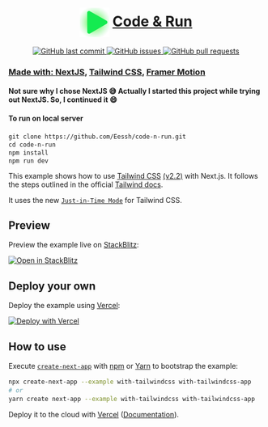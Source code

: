 <h1 align="center">
    <img src="components/Logo/green_svg.svg" valign="middle" width="58" height="58" alt="Code & Run" />
    <a href="https://github.com/Eessh/code-n-run">
        <span valign="middle">
                Code & Run
        </span>
    </a>
</h1>

<p align="center">
    <a href="https://github.com/Eessh/code-n-run/commits/master">
    <img src="https://img.shields.io/github/last-commit/Eessh/code-n-run.svg?style=for-the-badge&logo=github&logoColor=white"
         alt="GitHub last commit">
    <a href="https://github.com/Eessh/code-n-run/issues">
    <img src="https://img.shields.io/github/issues/Eessh/code-n-run.svg?style=for-the-badge&logo=github&logoColor=white"
         alt="GitHub issues">
    <a href="https://github.com/Eessh/code-n-run/pulls">
    <img src="https://img.shields.io/github/issues-pr-raw/Eessh/code-n-run.svg?style=for-the-badge&logo=github&logoColor=white"
         alt="GitHub pull requests">
</p>

### Made with: [NextJS](https://nextjs.org/), [Tailwind CSS](https://tailwindcss.com/), [Framer Motion](https://www.framer.com/motion/)
#### Not sure why I chose NextJS :sweat_smile: Actually I started this project while trying out NextJS. So, I continued it :smile:

#### To run on local server
```
git clone https://github.com/Eessh/code-n-run.git
cd code-n-run
npm install
npm run dev
```

This example shows how to use [Tailwind CSS](https://tailwindcss.com/) [(v2.2)](https://blog.tailwindcss.com/tailwindcss-2-2) with Next.js. It follows the steps outlined in the official [Tailwind docs](https://tailwindcss.com/docs/guides/nextjs).

It uses the new [`Just-in-Time Mode`](https://tailwindcss.com/docs/just-in-time-mode) for Tailwind CSS.

## Preview

Preview the example live on [StackBlitz](http://stackblitz.com/):

[![Open in StackBlitz](https://developer.stackblitz.com/img/open_in_stackblitz.svg)](https://stackblitz.com/github/vercel/next.js/tree/canary/examples/with-tailwindcss)

## Deploy your own

Deploy the example using [Vercel](https://vercel.com?utm_source=github&utm_medium=readme&utm_campaign=next-example):

[![Deploy with Vercel](https://vercel.com/button)](https://vercel.com/new/git/external?repository-url=https://github.com/vercel/next.js/tree/canary/examples/with-tailwindcss&project-name=with-tailwindcss&repository-name=with-tailwindcss)

## How to use

Execute [`create-next-app`](https://github.com/vercel/next.js/tree/canary/packages/create-next-app) with [npm](https://docs.npmjs.com/cli/init) or [Yarn](https://yarnpkg.com/lang/en/docs/cli/create/) to bootstrap the example:

```bash
npx create-next-app --example with-tailwindcss with-tailwindcss-app
# or
yarn create next-app --example with-tailwindcss with-tailwindcss-app
```

Deploy it to the cloud with [Vercel](https://vercel.com/new?utm_source=github&utm_medium=readme&utm_campaign=next-example) ([Documentation](https://nextjs.org/docs/deployment)).
